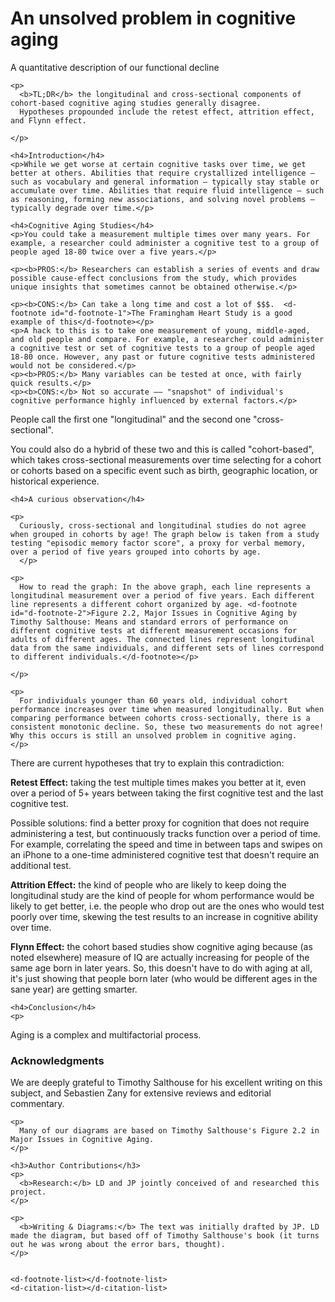 <head>
  <meta charset="utf-8">
  <meta name="viewport" content="width=device-width, initial-scale=1">
  <style id="distill-article-specific-styles">
    <%=require("static/styles.css") %>
  </style>
  <script src="https://distill.pub/template.v2.js"></script>
</head>

<body>

  <d-front-matter>
    <script type="text/json">
      <%= JSON.stringify(require("./frontmatter.json"), null, 4) %>
    </script>
  </d-front-matter>

  <d-title>
    <h1>An unsolved problem in cognitive aging</h1>
    <p>A quantitative description of our functional decline</p>
  </d-title>

  <d-article>

    <p>
      <b>TL;DR</b> the longitudinal and cross-sectional components of cohort-based cognitive aging studies generally disagree.
      Hypotheses propounded include the retest effect, attrition effect, and Flynn effect.

    </p>

    <h4>Introduction</h4>
    <p>While we get worse at certain cognitive tasks over time, we get better at others. Abilities that require crystallized intelligence — such as vocabulary and general information — typically stay stable or accumulate over time. Abilities that require fluid intelligence — such as reasoning, forming new associations, and solving novel problems — typically degrade over time.</p>

    <h4>Cognitive Aging Studies</h4>
    <p>You could take a measurement multiple times over many years. For example, a researcher could administer a cognitive test to a group of people aged 18-80 twice over a five years.</p>
    
    <p><b>PROS:</b> Researchers can establish a series of events and draw possible cause-effect conclusions from the study, which provides unique insights that sometimes cannot be obtained otherwise.</p>
    
    <p><b>CONS:</b> Can take a long time and cost a lot of $$$.  <d-footnote id="d-footnote-1">The Framingham Heart Study is a good example of this</d-footnote></p>
    <p>A hack to this is to take one measurement of young, middle-aged, and old people and compare. For example, a researcher could administer a cognitive test or set of cognitive tests to a group of people aged 18-80 once. However, any past or future cognitive tests administered would not be considered.</p>
    <p><b>PROS:</b> Many variables can be tested at once, with fairly quick results.</p>
    <p><b>CONS:</b> Not so accurate –– "snapshot" of individual's cognitive performance highly influenced by external factors.</p>
   <p>People call the first one "longitudinal" and the second one "cross-sectional".</p>
<p>You could also do a hybrid of these two and this is called "cohort-based", which takes cross-sectional measurements over time selecting for a cohort or cohorts based on a specific event such as birth, geographic location, or historical experience. 
 </p>

    <h4>A curious observation</h4>

    <p>
      Curiously, cross-sectional and longitudinal studies do not agree when grouped in cohorts by age! The graph below is taken from a study testing "episodic memory factor score", a proxy for verbal memory, over a period of five years grouped into cohorts by age.
      </p>
<figure class="l-screen">
<div id="observablehq-5cb18737"></div>
<script type="module">
import {Runtime, Inspector} from "https://cdn.jsdelivr.net/npm/@observablehq/runtime@4/dist/runtime.js";
import define from "https://api.observablehq.com/@laurademing/cognition-with-age.js?v=3";
const inspect = Inspector.into("#observablehq-5cb18737");
(new Runtime).module(define, name => name === "chart" ? inspect() : undefined);
</script>
</figure>

    <p>
      How to read the graph: In the above graph, each line represents a longitudinal measurement over a period of five years. Each different line represents a different cohort organized by age. <d-footnote id="d-footnote-2">Figure 2.2, Major Issues in Cognitive Aging by Timothy Salthouse: Means and standard errors of performance on different cognitive tests at different measurement occasions for adults of different ages. The connected lines represent longitudinal data from the same individuals, and different sets of lines correspond to different individuals.</d-footnote></p>

    </p>

    <p>
      For individuals younger than 60 years old, individual cohort performance increases over time when measured longitudinally. But when comparing performance between cohorts cross-sectionally, there is a consistent monotonic decline. So, these two measurements do not agree! Why this occurs is still an unsolved problem in cognitive aging.
    </p>

<p>There are current hypotheses that try to explain this contradiction:</p>

<p><b>Retest Effect:</b> taking the test multiple times makes you better at it, even over a period of 5+ years between taking the first cognitive test and the last cognitive test.</p>

<p>Possible solutions: find a better proxy for cognition that does not require administering a test, but continuously tracks function over a period of time. For example, correlating the speed and time in between taps and swipes on an iPhone to a one-time administered cognitive test that doesn't require an additional test.</p>

<p><b> Attrition Effect:</b> the kind of people who are likely to keep doing the longitudinal study are the kind of people for whom performance would be likely to get better, i.e. the people who drop out are the ones who would test poorly over time, skewing the test results to an increase in cognitive ability over time.</p>

   <p><b>Flynn Effect:</b> the cohort based studies show cognitive aging because (as noted elsewhere) measure of IQ are actually increasing for people of the same age born in later years. So, this doesn't have to do with aging at all, it's just showing that people born later (who would be different ages in the sane year) are getting smarter. 
</p>
    
    <h4>Conclusion</h4>
    <p>
Aging is a complex and multifactorial process.
    </p>


  </d-article>



  <d-appendix>
    <h3>Acknowledgments</h3>
    <p>
      We are deeply grateful to Timothy Salthouse for his excellent writing on this subject, and Sebastien Zany for extensive reviews and editorial commentary.
    </p>

    <p>
      Many of our diagrams are based on Timothy Salthouse's Figure 2.2 in Major Issues in Cognitive Aging.
    </p>

    <h3>Author Contributions</h3>
    <p>
      <b>Research:</b> LD and JP jointly conceived of and researched this project.
    </p>

    <p>
      <b>Writing & Diagrams:</b> The text was initially drafted by JP. LD made the diagram, but based off of Timothy Salthouse's book (it turns out he was wrong about the error bars, thought).
    </p>


    <d-footnote-list></d-footnote-list>
    <d-citation-list></d-citation-list>
  </d-appendix>

  <!-- bibliography will be inlined during Distill pipeline's pre-rendering -->
  <d-bibliography src="bibliography.bib"></d-bibliography>

</body>
